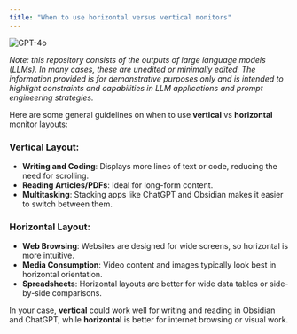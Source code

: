 ```yaml
---
title: "When to use horizontal versus vertical monitors"
---
```

![GPT-4o](https://img.shields.io/badge/GPT--4o-3333FF?style=for-the-badge&logo=openai&logoColor=white)



*Note: this repository consists of the outputs of large language models (LLMs). In many cases, these are unedited or minimally edited. The information provided is for demonstrative purposes only and is intended to highlight constraints and capabilities in LLM applications and prompt engineering strategies.*


Here are some general guidelines on when to use **vertical** vs **horizontal** monitor layouts:

### Vertical Layout:
- **Writing and Coding**: Displays more lines of text or code, reducing the need for scrolling.
- **Reading Articles/PDFs**: Ideal for long-form content.
- **Multitasking**: Stacking apps like ChatGPT and Obsidian makes it easier to switch between them.

### Horizontal Layout:
- **Web Browsing**: Websites are designed for wide screens, so horizontal is more intuitive.
- **Media Consumption**: Video content and images typically look best in horizontal orientation.
- **Spreadsheets**: Horizontal layouts are better for wide data tables or side-by-side comparisons.

In your case, **vertical** could work well for writing and reading in Obsidian and ChatGPT, while **horizontal** is better for internet browsing or visual work.